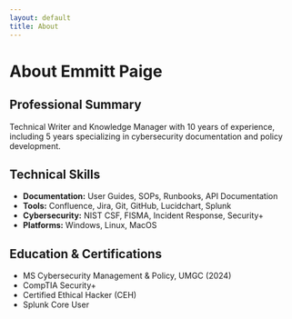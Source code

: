 ```yaml
---
layout: default
title: About
---
```


# About Emmitt Paige

## Professional Summary
Technical Writer and Knowledge Manager with 10 years of experience, including 5 years specializing in cybersecurity documentation and policy development.

## Technical Skills
- **Documentation:** User Guides, SOPs, Runbooks, API Documentation
- **Tools:** Confluence, Jira, Git, GitHub, Lucidchart, Splunk
- **Cybersecurity:** NIST CSF, FISMA, Incident Response, Security+
- **Platforms:** Windows, Linux, MacOS

## Education & Certifications
- MS Cybersecurity Management & Policy, UMGC (2024)
- CompTIA Security+
- Certified Ethical Hacker (CEH)
- Splunk Core User
